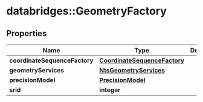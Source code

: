 # databridges::GeometryFactory


## Properties
Name | Type | Description | Notes
------------ | ------------- | ------------- | -------------
**coordinateSequenceFactory** | [**CoordinateSequenceFactory**](CoordinateSequenceFactory.md) |  | [optional] 
**geometryServices** | [**NtsGeometryServices**](NtsGeometryServices.md) |  | [optional] 
**precisionModel** | [**PrecisionModel**](PrecisionModel.md) |  | [optional] 
**srid** | **integer** |  | [optional] 


